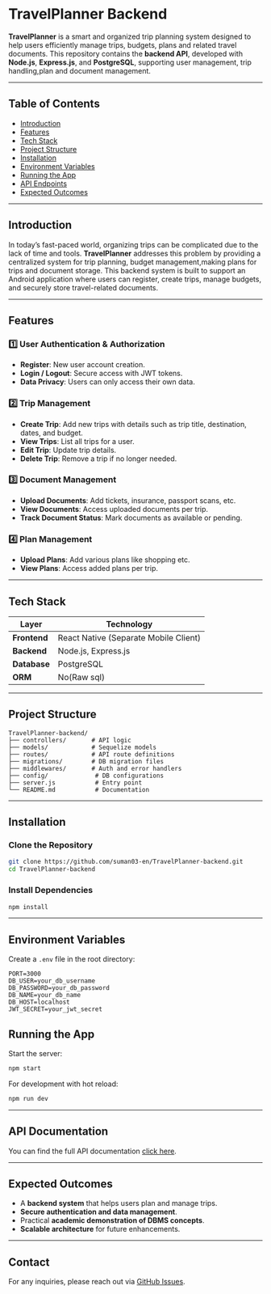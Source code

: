 # TravelPlanner Backend

**TravelPlanner** is a smart and organized trip planning system designed to help users efficiently manage trips, budgets, plans and related travel documents.
This repository contains the **backend API**, developed with **Node.js**, **Express.js**, and **PostgreSQL**, supporting user management, trip handling,plan and document management.

---

## Table of Contents

* [Introduction](#introduction)
* [Features](#features)
* [Tech Stack](#tech-stack)
* [Project Structure](#project-structure)
* [Installation](#installation)
* [Environment Variables](#environment-variables)
* [Running the App](#running-the-app)
* [API Endpoints](#api-endpoints)
* [Expected Outcomes](#expected-outcomes)

---

## Introduction

In today’s fast-paced world, organizing trips can be complicated due to the lack of time and tools. **TravelPlanner** addresses this problem by providing a centralized system for trip planning, budget management,making plans for trips and document storage. This backend system is built to support an Android application where users can register, create trips, manage budgets, and securely store travel-related documents.

---

## Features

### 1️⃣ User Authentication & Authorization

* **Register**: New user account creation.
* **Login / Logout**: Secure access with JWT tokens.
* **Data Privacy**: Users can only access their own data.

### 2️⃣ Trip Management

* **Create Trip**: Add new trips with details such as trip title, destination, dates, and budget.
* **View Trips**: List all trips for a user.
* **Edit Trip**: Update trip details.
* **Delete Trip**: Remove a trip if no longer needed.

### 3️⃣ Document Management

* **Upload Documents**: Add tickets, insurance, passport scans, etc.
* **View Documents**: Access uploaded documents per trip.
* **Track Document Status**: Mark documents as available or pending.

### 4️⃣ Plan Management

* **Upload Plans**: Add various plans like shopping etc.
* **View Plans**: Access added plans per trip.

---

## Tech Stack

| Layer                | Technology                            |
| -------------------- | ------------------------------------- |
| **Frontend**         | React Native (Separate Mobile Client) |
| **Backend**          | Node.js, Express.js                   |
| **Database**         | PostgreSQL                            |
| **ORM**              | No(Raw sql)                           |

---

## Project Structure

```
TravelPlanner-backend/
├── controllers/       # API logic
├── models/            # Sequelize models
├── routes/            # API route definitions
├── migrations/        # DB migration files
├── middlewares/       # Auth and error handlers
├── config/             # DB configurations
├── server.js           # Entry point
└── README.md           # Documentation
```

---

## Installation

### Clone the Repository

```bash
git clone https://github.com/suman03-en/TravelPlanner-backend.git
cd TravelPlanner-backend
```

### Install Dependencies

```bash
npm install
```

---

## Environment Variables

Create a `.env` file in the root directory:

```
PORT=3000
DB_USER=your_db_username
DB_PASSWORD=your_db_password
DB_NAME=your_db_name
DB_HOST=localhost
JWT_SECRET=your_jwt_secret
```


## Running the App

Start the server:

```bash
npm start
```

For development with hot reload:

```bash
npm run dev
```

---

## API Documentation

You can find the full API documentation [click here](https://github.com/suman03-en/TravelPlanner-backend/blob/main/docs/api.md).

---

## Expected Outcomes

* A **backend system** that helps users plan and manage trips.
* **Secure authentication and data management**.
* Practical **academic demonstration of DBMS concepts**.
* **Scalable architecture** for future enhancements.

---

## Contact

For any inquiries, please reach out via [GitHub Issues](https://github.com/suman03-en/TravelPlanner-backend/issues).
